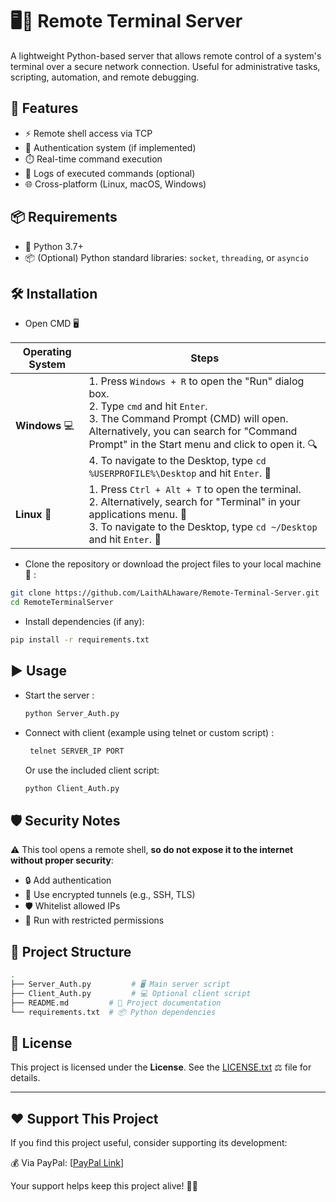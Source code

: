 # 🖥️🔗 Remote Terminal Server 

A lightweight Python-based server that allows remote control of a system's terminal over a secure network connection. Useful for administrative tasks, scripting, automation, and remote debugging.


## 🚀 Features

- ⚡ Remote shell access via TCP  
- 🔐 Authentication system (if implemented)  
- ⏱️ Real-time command execution  
- 📝 Logs of executed commands (optional)  
- 🌐 Cross-platform (Linux, macOS, Windows)


## 📦 Requirements

- 🐍 Python 3.7+  
- 📦 (Optional) Python standard libraries: `socket`, `threading`, or `asyncio`


## 🛠 Installation

- Open CMD 🖥️


| **Operating System** | **Steps**                                                                                                                   |
|----------------------|-----------------------------------------------------------------------------------------------------------------------------|
| **Windows** 💻        | 1. Press `Windows + R` to open the "Run" dialog box. <br> 2. Type `cmd` and hit `Enter`. <br> 3. The Command Prompt (CMD) will open. <br> Alternatively, you can search for "Command Prompt" in the Start menu and click to open it. 🔍 <br> 4. To navigate to the Desktop, type `cd %USERPROFILE%\Desktop` and hit `Enter`. 📂        |
| **Linux** 🐧          | 1. Press `Ctrl + Alt + T` to open the terminal. <br> 2. Alternatively, search for "Terminal" in your applications menu. 💨 <br> 3. To navigate to the Desktop, type `cd ~/Desktop` and hit `Enter`. 📂        |


- Clone the repository or download the project files to your local machine 📂  :
```bash
git clone https://github.com/LaithALhaware/Remote-Terminal-Server.git
cd RemoteTerminalServer
```

- Install dependencies (if any):

```bash
pip install -r requirements.txt
```

## ▶️ Usage
- Start the server :
   ```bash
   python Server_Auth.py
   ```

- Connect with client (example using telnet or custom script) :
  ```bash
   telnet SERVER_IP PORT
   ```
   Or use the included client script:

   ```bash
   python Client_Auth.py
   ```

## 🛡️ Security Notes
⚠️ This tool opens a remote shell, **so do not expose it to the internet without proper security**:
- 🔒 Add authentication
- 🔐 Use encrypted tunnels (e.g., SSH, TLS)
- 🛡️ Whitelist allowed IPs
- 👤 Run with restricted permissions


## 📁 Project Structure
   ```bash
   .
   ├── Server_Auth.py         # 🖥️ Main server script
   ├── Client_Auth.py         # 💻 Optional client script
   ├── README.md         # 📄 Project documentation
   └── requirements.txt  # 📦 Python dependencies
   ```



## 📝 License
This project is licensed under the **License**. See the [LICENSE.txt](LICENSE.txt) ⚖️ file for details.

---
## ❤️ Support This Project
If you find this project useful, consider supporting its development:

💰 Via PayPal: [[PayPal Link](https://www.paypal.com/ncp/payment/KC9EETJDVZQHG)]

Your support helps keep this project alive! 🚀🔥


